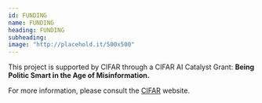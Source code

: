 ```yaml
---
id: FUNDING
name: FUNDING
heading: FUNDING
subheading:
image: "http://placehold.it/500x500"
---
```


This project is supported by CIFAR through a CIFAR AI Catalyst Grant: **Being Politic Smart in the Age of Misinformation.**

For more information, please consult the [CIFAR](https://cifar.ca/ai/national-program-of-activities/cifar-ai-catalyst-grants/) website.
